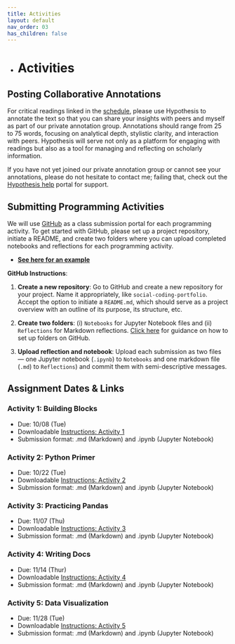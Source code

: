 ```yaml
---
title: Activities
layout: default
nav_order: 03
has_children: false
---
```

- # Activities

## Posting Collaborative Annotations

For critical readings linked in the [schedule](https://zmuhls.github.io/ccny-data-science/schedule/), please use Hypothesis to annotate the text so that you can share your insights with peers and myself as part of our private annotation group. Annotations should range from 25 to 75 words, focusing on analytical depth, stylistic clarity, and interaction with peers. Hypothesis will serve not only as a platform for engaging with readings but also as a tool for managing and reflecting on scholarly information.

If you have not yet joined our private annotation group or cannot see your annotations, please do not hesitate to contact me; failing that, check out the [Hypothesis help](https://web.hypothes.is/help/) portal for support. 

## Submitting Programming Activities

We will use [GitHub](https://github.com) as a class submission portal for each programming activity. To get started with GitHub, please set up a project repository, initiate a README, and create two folders where you can upload completed notebooks and reflections for each programming activity.
* **[See here for an example](https://github.com/zmuhls/ccny-coding-portfolio/tree/main)**

**GitHub Instructions**:
1. **Create a new repository**: Go to GitHub and create a new repository for your project. Name it appropriately, like `social-coding-portfolio`. Accept the option to initiate a `README.md`, which should serve as a project overview with an outline of its purpose, its structure, etc. 

2. **Create two folders**: (i) `Notebooks` for Jupyter Notebook files and (ii) `Reflections` for Markdown reflections. [Click here](https://stackoverflow.com/questions/12258399/how-do-i-create-a-folder-in-a-github-repository) for guidance on how to set up folders on GitHub.<br>

3. **Upload reflection and notebook**: Upload each submission as two files — one Jupyter notebook (`.ipynb`) to `Notebooks` and one markdown file (`.md`) to `Reflections`) and commit them with semi-descriptive messages.<br>

## Assignment Dates & Links

### Activity 1: Building Blocks

- Due: 10/08 (Tue)
- Downloadable [Instructions: Activity 1](https://colab.research.google.com/github/zmuhls/ccny-data-science/blob/main/assets/activities/activity_1.ipynb)
- Submission format: .md (Markdown) and .ipynb (Jupyter Notebook)

### Activity 2: Python Primer

- Due: 10/22 (Tue)
- Downloadable [Instructions: Activity 2](https://colab.research.google.com/github/zmuhls/ccny-data-science/blob/main/assets/activities/activity_2.ipynb)
- Submission format: .md (Markdown) and .ipynb (Jupyter Notebook)

### Activity 3: Practicing Pandas

- Due: 11/07 (Thu)
- Downloadable [Instructions: Activity 3](https://colab.research.google.com/github/zmuhls/ccny-data-science/blob/main/assets/activities/activity_3.ipynb)
- Submission format: .md (Markdown) and .ipynb (Jupyter Notebook)

### Activity 4: Writing Docs

- Due: 11/14 (Thur)
- Downloadable [Instructions: Activity 4](https://github.com/zmuhls/ccny-data-science/blob/main/assets/activities/activity_4.md)
- Submission format: .md (Markdown) and .ipynb (Jupyter Notebook)

### Activity 5: Data Visualization

- Due: 11/28 (Tue)
- Downloadable [Instructions: Activity 5](https://github.com/zmuhls/ccny-data-science/blob/main/assets/activities/activity_5.pdf)
- Submission format: .md (Markdown) and .ipynb (Jupyter Notebook)

